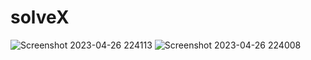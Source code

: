 # solveX

![Screenshot 2023-04-26 224113](https://user-images.githubusercontent.com/67820811/234653923-afe0089d-7038-4114-9580-29ecacb58a60.png)
![Screenshot 2023-04-26 224008](https://user-images.githubusercontent.com/67820811/234653935-972a8c66-2134-4a37-a8df-2d6934523d50.png)
